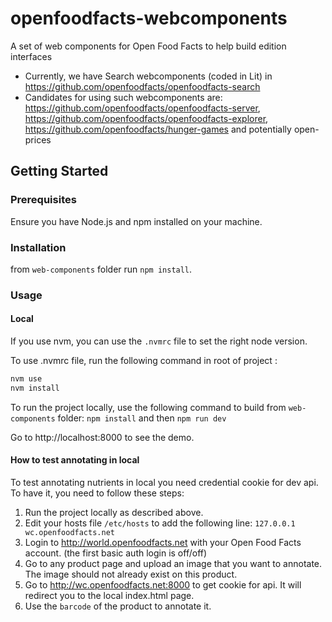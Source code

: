 # openfoodfacts-webcomponents

A set of web components for Open Food Facts to help build edition interfaces

- Currently, we have Search webcomponents (coded in Lit) in https://github.com/openfoodfacts/openfoodfacts-search
- Candidates for using such webcomponents are: https://github.com/openfoodfacts/openfoodfacts-server, https://github.com/openfoodfacts/openfoodfacts-explorer, https://github.com/openfoodfacts/hunger-games and potentially open-prices

## Getting Started

### Prerequisites

Ensure you have Node.js and npm installed on your machine.

### Installation

from `web-components` folder run `npm install`.

### Usage

#### Local

If you use nvm, you can use the `.nvmrc` file to set the right node version.

To use .nvmrc file, run the following command in root of project :

```bash
nvm use
nvm install

```

To run the project locally, use the following command to build from `web-components` folder:
`npm install`
and then
`npm run dev`

Go to http://localhost:8000 to see the demo.

#### How to test annotating in local

To test annotating nutrients in local you need credential cookie for dev api.
To have it, you need to follow these steps:

1. Run the project locally as described above.
2. Edit your hosts file `/etc/hosts` to add the following line:
   `127.0.0.1 wc.openfoodfacts.net`
3. Login to http://world.openfoodfacts.net with your Open Food Facts account. (the first basic auth login is off/off)
4. Go to any product page and upload an image that you want to annotate. The image should not already exist on this product.
5. Go to http://wc.openfoodfacts.net:8000 to get cookie for api. It will redirect you to the local index.html page.
6. Use the `barcode` of the product to annotate it.
